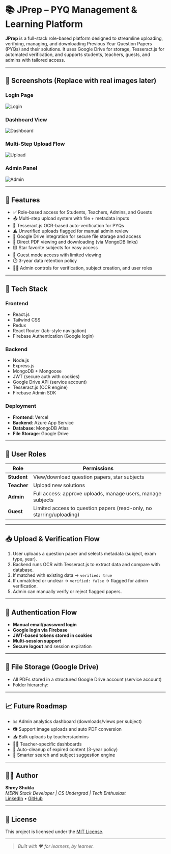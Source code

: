 # 📚 JPrep – PYQ Management & Learning Platform

**JPrep** is a full-stack role-based platform designed to streamline uploading, verifying, managing, and downloading Previous Year Question Papers (PYQs) and their solutions. It uses Google Drive for storage, Tesseract.js for automated verification, and supports students, teachers, guests, and admins with tailored access.

---

## 📸 Screenshots (Replace with real images later)

### Login Page  
![Login](https://via.placeholder.com/800x400.png?text=Login+Page)

### Dashboard View  
![Dashboard](https://via.placeholder.com/800x400.png?text=Dashboard+View)

### Multi-Step Upload Flow  
![Upload](https://via.placeholder.com/800x400.png?text=Upload+Process)

### Admin Panel  
![Admin](https://via.placeholder.com/800x400.png?text=Admin+Panel)

---

## 🎯 Features

- ✅ Role-based access for Students, Teachers, Admins, and Guests
- 📤 Multi-step upload system with file + metadata inputs
- 🧠 Tesseract.js OCR-based auto-verification for PYQs
- ⚠️ Unverified uploads flagged for manual admin review
- 📁 Google Drive integration for secure file storage and access
- 🧾 Direct PDF viewing and downloading (via MongoDB links)
- 🟨 Star favorite subjects for easy access
- 🚪 Guest mode access with limited viewing
- ⏱️ 3-year data retention policy
- 🧑‍💼 Admin controls for verification, subject creation, and user roles

---

## 🚀 Tech Stack

### Frontend
- React.js
- Tailwind CSS
- Redux
- React Router (tab-style navigation)
- Firebase Authentication (Google login)

### Backend
- Node.js
- Express.js
- MongoDB + Mongoose
- JWT (secure auth with cookies)
- Google Drive API (service account)
- Tesseract.js (OCR engine)
- Firebase Admin SDK

### Deployment
- **Frontend**: Vercel
- **Backend**: Azure App Service
- **Database**: MongoDB Atlas
- **File Storage**: Google Drive

---

## 👤 User Roles

| Role      | Permissions |
|-----------|-------------|
| **Student** | View/download question papers, star subjects |
| **Teacher** | Upload new solutions |
| **Admin**   | Full access: approve uploads, manage users, manage subjects |
| **Guest**   | Limited access to question papers (read-only, no starring/uploading) |

---

## 📥 Upload & Verification Flow

1. User uploads a question paper and selects metadata (subject, exam type, year).
2. Backend runs OCR with Tesseract.js to extract data and compare with database.
3. If matched with existing data → `verified: true`
4. If unmatched or unclear → `verified: false` → flagged for admin verification.
5. Admin can manually verify or reject flagged papers.

---

## 🔐 Authentication Flow

- **Manual email/password login**
- **Google login via Firebase**
- **JWT-based tokens stored in cookies**
- **Multi-session support**
- **Secure logout** and session expiration

---

## 📁 File Storage (Google Drive)

- All PDFs stored in a structured Google Drive account (service account)
- Folder hierarchy:


---

## 📈 Future Roadmap

- 📊 Admin analytics dashboard (downloads/views per subject)
- 📷 Support image uploads and auto PDF conversion
- 📥 Bulk uploads by teachers/admins
- 🧑‍🏫 Teacher-specific dashboards
- 🧹 Auto-cleanup of expired content (3-year policy)
- 🔎 Smarter search and subject suggestion engine

---

## 👨‍💻 Author

**Shrey Shukla**  
_MERN Stack Developer | CS Undergrad | Tech Enthusiast_  
[LinkedIn](https://www.linkedin.com/in/shreyshukla) • [GitHub](https://github.com/shreyshukla)

---

## 📃 License

This project is licensed under the [MIT License](https://opensource.org/licenses/MIT).

---

> _Built with ❤️ for learners, by learner._